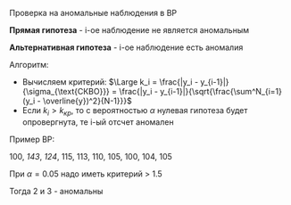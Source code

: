 



Проверка на аномальные наблюдения в ВР

**Прямая гипотеза** - i-ое наблюдение не является аномальным

**Альтернативная гипотеза** - i-ое наблюдение есть аномалия

Алгоритм:

- Вычисляем критерий: $\Large k_i = \frac{|y_i - y_{i-1}|}{\sigma_{\text{СКВО}}} = \frac{|y_i - y_{i-1}|}{\sqrt{\frac{\sum^N_{i=1}(y_i - \overline{y})^2}{N-1}}}$
- Если $k_i > k_{кр}$, то с вероятностью $\alpha$ нулевая гипотеза будет опровергнута, те i-ый отсчет аномален

Пример ВР:

100, _143_, _124_, 115, 113, 110, 105, 100, 104, 105

При $\alpha = 0.05$ надо иметь критерий > 1.5

Тогда 2 и 3 - аномальны